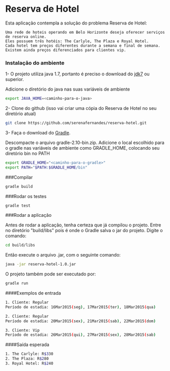 # Reserva de Hotel

Esta aplicação contempla a solução do problema Reserva de Hotel:

	Uma rede de hoteis operando em Belo Horizonte deseja oferecer serviços de reserva online.
    Eles possuem três hotéis: The Carlyle, The Plaza e Royal Hotel.
    Cada hotel tem preços diferentes durante a semana e final de semana.
    Existem ainda preços diferenciados para clientes vip.

### Instalação do ambiente

1- O projeto utiliza java 1.7, portanto é preciso o download do [jdk7](http://www.oracle.com/technetwork/pt/java/javase/downloads/jdk7-downloads-1880260.html) ou superior.

Adicione o diretório do java nas suas variáveis de ambiente

```bash
export JAVA_HOME=<caminho-para-o-java>
```
2- Clone do github (isso vai criar uma cópia do Reserva de Hotel no seu diretório atual)

```bash
git clone https://github.com/serenafernandes/reserva-hotel.git
```

3- Faça o download do [Gradle](https://services.gradle.org/distributions/gradle-2.10-bin.zip).

Descompacte o arquivo gradle-2.10-bin.zip.
Adicione o local escolhido para o gradle nas variáveis de ambiente como GRADLE_HOME, colocando seu diretório bin no PATH

```bash
export GRADLE_HOME="<caminho-para-o-gradle>"
export PATH="$PATH:$GRADLE_HOME/bin"
```

###Compilar

```bash
gradle build
```
###Rodar os testes

```bash
gradle test
```
###Rodar a aplicação

Antes de rodar a aplicação, tenha certeza que já compilou o projeto. Entre no diretório "build/libs" pois é onde o Gradle salva o jar do projeto. Digite o comando:

```bash
cd build/libs
```

Então execute o arquivo .jar, com o seguinte comando:
```bash
java -jar reserva-hotel-1.0.jar
```

O projeto também pode ser executado por:
```bash
gradle run
```

####Exemplos de entrada
```bash
1. Cliente: Regular
Período de estadia: 16Mar2015(seg), 17Mar2015(ter), 18Mar2015(qua)

2. Cliente: Regular
Período de estadia: 20Mar2015(sex), 21Mar2015(sab), 22Mar2015(dom)

3. Cliente: Vip
Período de estadia: 26Mar2015(qui), 27Mar2015(sex), 28Mar2015(sab)
```
####Saída esperada
```bash
1. The Carlyle: R$330
2. The Plaza: R$280
3. Royal Hotel: R$240
```
